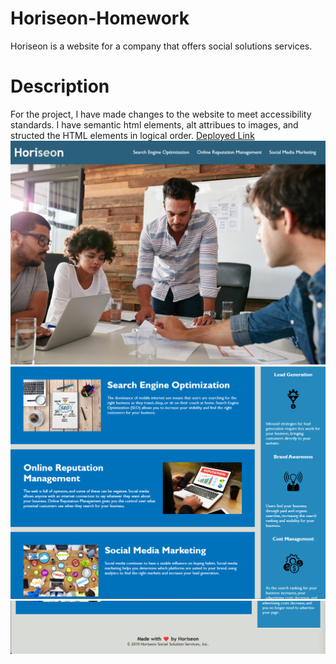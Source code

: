 # Horiseon-Homework
Horiseon is a website for a company that offers social solutions services.
# Description
For the project, I have made changes to the website to meet accessibility standards. I have semantic html elements, alt attribues to images, and structed the HTML elements in logical order.
[Deployed Link](https://dlope0831.github.io/Horiseon-Homework/)
![alt screenshot of Horiseon website navigation and landing page](./assets/images/horiseion-homework%20screenshot%20img%201.png)
![alt screenshot of Horiseon website content section and aside information](./assets/images/horiseion-homework%20screenshot%20img%202.png)
![alt screenshot of Horiseon website footer](./assets/images/horiseion-homework%20screenshot%20img%203.png)